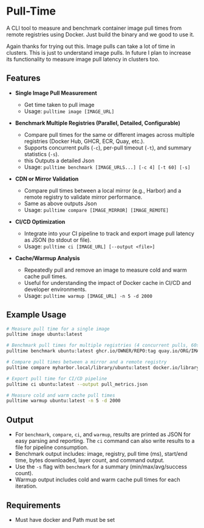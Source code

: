 # Pull-Time

A CLI tool to measure and benchmark container image pull times from remote registries using Docker. Just build the binary and we good to use it.

Again thanks for trying out this. Image pulls can take a lot of time in clusters. This is just to understand image pulls. In future I plan to increase its functionality to measure image pull latency in clusters too.

## Features

- **Single Image Pull Measurement**
  - Get time taken to pull image 
  - Usage: `pulltime image [IMAGE_URL]`

- **Benchmark Multiple Registries (Parallel, Detailed, Configurable)**
  - Compare pull times for the same or different images across multiple registries (Docker Hub, GHCR, ECR, Quay, etc.).
  - Supports concurrent pulls (`-c`), per-pull timeout (`-t`), and summary statistics (`-s`).
  - this Outputs a detailed Json
  - Usage: `pulltime benchmark [IMAGE_URLS...] [-c 4] [-t 60] [-s]`

- **CDN or Mirror Validation**
  - Compare pull times between a local mirror (e.g., Harbor) and a remote registry to validate mirror performance.
  - Same as above outputs Json
  - Usage: `pulltime compare [IMAGE_MIRROR] [IMAGE_REMOTE]`

- **CI/CD Optimization**
  - Integrate into your CI pipeline to track and export image pull latency as JSON (to stdout or file).
  - Usage: `pulltime ci [IMAGE_URL] [--output <file>]`

- **Cache/Warmup Analysis**
  - Repeatedly pull and remove an image to measure cold and warm cache pull times.
  - Useful for understanding the impact of Docker cache in CI/CD and developer environments.
  - Usage: `pulltime warmup [IMAGE_URL] -n 5 -d 2000`

## Example Usage

```sh
# Measure pull time for a single image
pulltime image ubuntu:latest

# Benchmark pull times for multiple registries (4 concurrent pulls, 60s timeout, print summary)
pulltime benchmark ubuntu:latest ghcr.io/OWNER/REPO:tag quay.io/ORG/IMAGE:tag -c 4 -t 60 -s

# Compare pull times between a mirror and a remote registry
pulltime compare myharbor.local/library/ubuntu:latest docker.io/library/ubuntu:latest

# Export pull time for CI/CD pipeline
pulltime ci ubuntu:latest --output pull_metrics.json

# Measure cold and warm cache pull times
pulltime warmup ubuntu:latest -n 5 -d 2000
```

## Output
- For `benchmark`, `compare`, `ci`, and `warmup`, results are printed as JSON for easy parsing and reporting. The `ci` command can also write results to a file for pipeline consumption.
- Benchmark output includes: image, registry, pull time (ms), start/end time, bytes downloaded, layer count, and command output.
- Use the `-s` flag with `benchmark` for a summary (min/max/avg/success count).
- Warmup output includes cold and warm cache pull times for each iteration.

## Requirements
- Must have docker and Path must be set